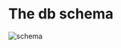 # The db schema

![schema](https://rawgit.com/vincentserpoul/playwithsql/master/status/lateststatus/schema.svg)
       